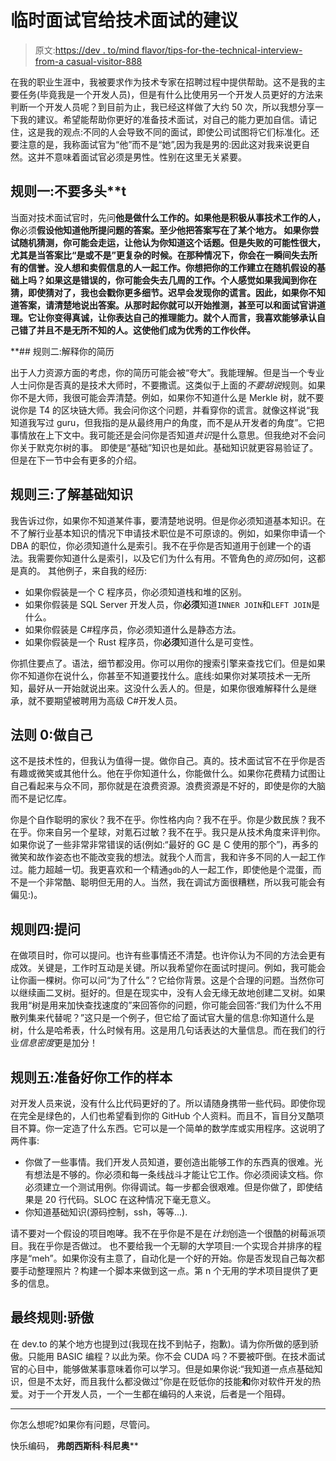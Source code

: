 # 临时面试官给技术面试的建议

> 原文:[https://dev . to/mind flavor/tips-for-the-technical-interview-from-a casual-visitor-888](https://dev.to/mindflavor/tips-for-the-technical-interview-from-a-casual-interviewer-888)

在我的职业生涯中，我被要求作为技术专家在招聘过程中提供帮助。这不是我的主要任务(毕竟我是一个开发人员)，但是有什么比使用另一个开发人员更好的方法来判断一个开发人员呢？到目前为止，我已经这样做了大约 50 次，所以我想分享一下我的建议。希望能帮助你更好的准备技术面试，对自己的能力更加自信。请记住，这是我的观点:不同的人会导致不同的面试，即使公司试图将它们标准化。还要注意的是，我称面试官为“他”而不是“她”,因为我是男的:因此这对我来说更自然。这并不意味着面试官必须是男性。性别在这里无关紧要。

## [](#rule-1-do-not-bullst)规则一:不要多头**t

当面对技术面试官时，先问**他是做什么工作的。如果他是积极从事技术工作的人，你**必须**假设他知道他所提问题的答案。至少他把答案写在了某个地方。
如果你尝试随机猜测，你可能会走运，让他认为你知道这个话题。但是失败的可能性很大，尤其是当答案比“是或不是”更复杂的时候。在那种情况下，你会在一瞬间失去所有的信誉。没人想和卖假信息的人一起工作。你想把你的工作建立在随机假设的基础上吗？如果这是错误的，你可能会失去几周的工作。个人感觉如果我闻到你在猜，即使猜对了，我也会戳你更多细节。迟早会发现你的谎言。因此，如果你不知道答案，请清楚地说出答案。从那时起你就可以开始推测，甚至可以和面试官讲道理。它让你变得真诚，让你表达自己的推理能力。就个人而言，我喜欢能够承认自己错了并且不是无所不知的人。这使他们成为优秀的工作伙伴。**

 **## 规则二:解释你的简历

出于人力资源方面的考虑，你的简历可能会被“夸大”。我能理解。但是当一个专业人士问你是否真的是技术大师时，不要撒谎。这类似于上面的*不要胡说*规则。如果你不是大师，我很可能会弄清楚。例如，如果你不知道什么是 Merkle 树，就不要说你是 T4 的区块链大师。我会问你这个问题，并看穿你的谎言。就像这样说“我知道我写过 guru，但我指的是从最终用户的角度，而不是从开发者的角度”。它把事情放在上下文中。我可能还是会问你是否知道*共识*是什么意思。但我绝对不会问你关于默克尔树的事。
即使是“基础”知识也是如此。基础知识就更容易验证了。但是在下一节中会有更多的介绍。

## [](#rule-3-know-the-basics)规则三:了解基础知识

我告诉过你，如果你不知道某件事，要清楚地说明。但是你必须知道基本知识。在不了解行业基本知识的情况下申请技术职位是不可原谅的。例如，如果你申请一个 DBA 的职位，你必须知道什么是索引。我不在乎你是否知道用于创建一个的语法。我需要你知道什么是索引，以及它们为什么有用。不管角色的*资历*如何，这都是真的。
其他例子，来自我的经历:

*   如果你假装是一个 C 程序员，你必须知道栈和堆的区别。
*   如果你假装是 SQL Server 开发人员，你**必须**知道`INNER JOIN`和`LEFT JOIN`是什么。
*   如果你假装是 C#程序员，你必须知道什么是静态方法。
*   如果你假装是一个 Rust 程序员，你**必须**知道什么是可变性。

你抓住要点了。语法，细节都没用。你可以用你的搜索引擎来查找它们。但是如果你不知道你在说什么，你甚至不知道要找什么。底线:如果你对某项技术一无所知，最好从一开始就说出来。这没什么丢人的。但是，如果你很难解释什么是继承，就不要期望被聘用为高级 C#开发人员。

## [](#rule-0-be-yourself)法则 0:做自己

这不是技术性的，但我认为值得一提。做你自己。真的。技术面试官不在乎你是否有趣或微笑或其他什么。他在乎你知道什么，你能做什么。如果你花费精力试图让自己看起来与众不同，那你就是在浪费资源。浪费资源是不好的，即使是你的大脑而不是记忆库。

你是个自作聪明的家伙？我不在乎。你性格内向？我不在乎。你是少数民族？我不在乎。你来自另一个星球，对氪石过敏？我不在乎。我只是从技术角度来评判你。如果你说了一些非常非常错误的话(例如:“最好的 GC 是 C 使用的那个”)，再多的微笑和故作姿态也不能改变我的想法。就我个人而言，我和许多不同的人一起工作过。能力超越一切。我更喜欢和一个精通`gdb`的人一起工作，即使他是个混蛋，而不是一个非常酷、聪明但无用的人。当然，我在调试方面很糟糕，所以我可能会有偏见:)。

## [](#rule-4-ask-questions)规则四:提问

在做项目时，你可以提问。也许有些事情还不清楚。也许你认为不同的方法会更有成效。关键是，工作时互动是关键。所以我希望你在面试时提问。例如，我可能会让你画一棵树。你可以问“为了什么”？它给你背景。这是个合理的问题。当然你可以继续画二叉树。挺好的。但是在现实中，没有人会无缘无故地创建二叉树。如果我用“树是用来加快查找速度的”来回答你的问题，你可能会回答:“我们为什么不用散列集来代替呢？”这只是一个例子，但它给了面试官大量的信息:你知道什么是树，什么是哈希表，什么时候有用。这是用几句话表达的大量信息。而在我们的行业*信息密度*更是加分！

## 规则五:准备好你工作的样本

对开发人员来说，没有什么比代码更好的了。所以请随身携带一些代码。即使你现在完全是绿色的，人们也希望看到你的 GitHub 个人资料。而且不，盲目分叉酷项目不算。你一定造了什么东西。它可以是一个简单的数学库或实用程序。这说明了两件事:

*   你做了一些事情。我们开发人员知道，要创造出能够工作的东西真的很难。光有想法是不够的。你必须和每一条线战斗才能让它工作。你必须阅读文档。你必须建立一个测试用例。你得调试。每一步都会很艰难。但是你做了，即使结果是 20 行代码。SLOC 在这种情况下毫无意义。
*   你知道基础知识(源码控制，ssh，等等...).

请不要对一个假设的项目咆哮。我不在乎你是不是在*计划*创造一个很酷的树莓派项目。我在乎你是否做过。
也不要给我一个无聊的大学项目:一个实现合并排序的程序是“meh”。如果你没有主意了，自动化是一个好的开始。你是否发现自己每次都要手动整理照片？构建一个脚本来做到这一点。第 n 个无用的学术项目提供了更多的信息。

## [](#final-rule-be-proud)最终规则:骄傲

在 dev.to 的某个地方也提到过(我现在找不到帖子，抱歉)。请为你所做的感到骄傲。只能用 BASIC 编程？以此为荣。你不会 CUDA 吗？不要被吓倒。在技术面试官的心目中，能够做某事意味着你可以学习。但是如果你说:“我知道一点点基础知识，但是不太好，而且我什么都没做过”你是在贬低你的技能**和**你对软件开发的热爱。对于一个开发人员，一个一生都在编码的人来说，后者是一个阻碍。

* * *

你怎么想呢?如果你有问题，尽管问。

快乐编码，
**弗朗西斯科·科尼奥****